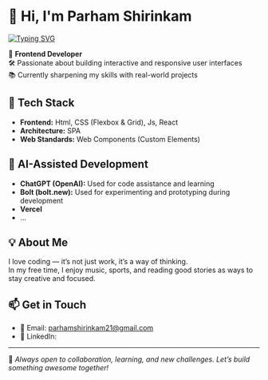 # 👋 Hi, I'm Parham Shirinkam
[![Typing SVG](https://readme-typing-svg.demolab.com/?lines=Hey+there;I'm+Parham&color=AB11ED&)](https://git.io/typing-svg)

🎯 **Frontend Developer**  
🛠️ Passionate about building interactive and responsive user interfaces  
📚 Currently sharpening my skills with real-world projects

## 🧰 Tech Stack
- **Frontend:** Html, CSS (Flexbox & Grid), Js, React
- **Architecture:** SPA
- **Web Standards:** Web Components (Custom Elements)

## 🧠 AI-Assisted Development
- **ChatGPT (OpenAI):** Used for code assistance and learning
- **Bolt (bolt.new):** Used for experimenting and prototyping during development
- **Vercel**
- ...

## 💡 About Me
I love coding — it’s not just work, it’s a way of thinking.  
In my free time, I enjoy music, sports, and reading good stories as ways to stay creative and focused.


## 📫 Get in Touch
- 📧 Email: [parhamshirinkam21@gmail.com](mailto:parhamshirinkam21@gmail.com)
- 💼 LinkedIn:

---

💬 *Always open to collaboration, learning, and new challenges. Let’s build something awesome together!*
